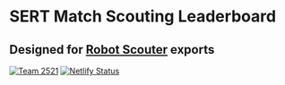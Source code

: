 # SERT Match Scouting Leaderboard
## Designed for [Robot Scouter](https://github.com/SUPERCILEX/Robot-Scouter) exports

[![Team 2521][team-img]][team-url]
[![Netlify Status](https://api.netlify.com/api/v1/badges/72d4405b-b91c-45b9-8656-8ee3b77a0c2e/deploy-status)](https://app.netlify.com/sites/sertscoutingleaderboard/deploys)



[team-img]: https://img.shields.io/badge/team-2521-7d26cd.svg?style=flat-square
[team-url]: https://sert2521.org
